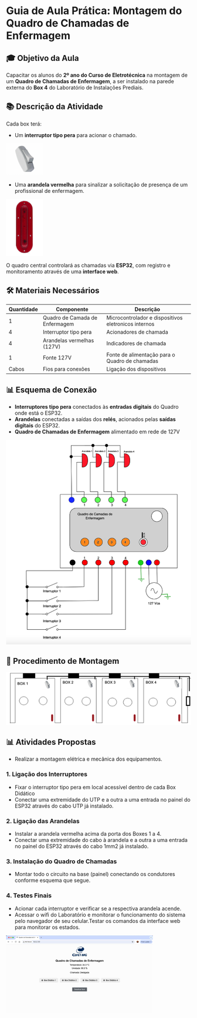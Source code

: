 # Guia de Aula Prática: Montagem do Quadro de Chamadas de Enfermagem

## 🎓 Objetivo da Aula

Capacitar os alunos do **2º ano do Curso de Eletrotécnica** na montagem de um **Quadro de Chamadas de Enfermagem**, a ser instalado na parede externa do **Box 4** do Laboratório de Instalações Prediais.

## 📚 Descrição da Atividade

Cada box terá:
- Um **interruptor tipo pera** para acionar o chamado.

<img src="img/interruptor_tipo_pera.png" alt="interruptor_pera" width="100">

- Uma **arandela vermelha** para sinalizar a solicitação de presença de um profissional de enfermagem.

<img src="https://github.com/Epaminondaslage/quadro_de_chamadas/blob/main/img/arandela_led.png" alt="arandela" width="100">

O quadro central controlará as chamadas via **ESP32**, com registro e monitoramento através de uma **interface web**.

## 🛠️ Materiais Necessários

| Quantidade | Componente                        | Descrição                                 |
|------------|-----------------------------------|---------------------------------------------|
| 1          | Quadro de Camada de Enfermagem    | Microcontrolador e dispositivos eletronicos internos                 |
| 4          | Interruptor tipo pera             | Acionadores de chamada                     |
| 4          | Arandelas vermelhas (127V)  | Indicadores de chamada                     |
| 1          | Fonte 127V  | Fonte de alimentação para o Quadro de chamadas   |
| Cabos      | Fios para conexões                | Ligação dos dispositivos                  |

## 📊 Esquema de Conexão

- **Interruptores tipo pera** conectados às **entradas digitais** do Quadro onde está o ESP32.
- **Arandelas** conectadas a saídas dos **relés**, acionados pelas **saídas digitais** do ESP32.
- **Quadro de Chamadas de Enfermagem** alimentado em rede de 127V

<img src="https://github.com/Epaminondaslage/quadro_de_chamadas/blob/main/img/ligacao.png" alt="box" width="600">  

## 🔧 Procedimento de Montagem

<img src="https://github.com/Epaminondaslage/quadro_de_chamadas/blob/main/img/box.png" alt="box" width="700">

## 📊 Atividades Propostas
- Realizar a montagem elétrica e mecânica dos equipamentos.
  
### 1. Ligação dos Interruptores
- Fixar o interruptor tipo pera em local acessível dentro de cada Box Didático
- Conectar uma extremidade do UTP e a outra a uma entrada no painel do ESP32 através do cabo UTP já instalado.

### 2. Ligação das Arandelas
- Instalar a arandela vermelha acima da porta dos Boxes 1 a 4.
- Conectar uma extremidade do cabo à arandela e a outra a uma entrada no painel do ESP32 através do cabo 1mm2 já instalado.

### 3. Instalação do Quadro de Chamadas
- Montar todo o circuito na base (painel) conectando os condutores conforme esquema que segue.

### 4. Testes Finais
- Acionar cada interruptor e verificar se a respectiva arandela acende.
- Acessar o wifi do Laboratório e monitorar o funcionamento do sistema pelo navegador de seu celular.Testar os comandos da interface web para monitorar os estados.

<img src="https://github.com/Epaminondaslage/quadro_de_chamadas/blob/main/img/tela_www.jpg" alt="box" width="400">





